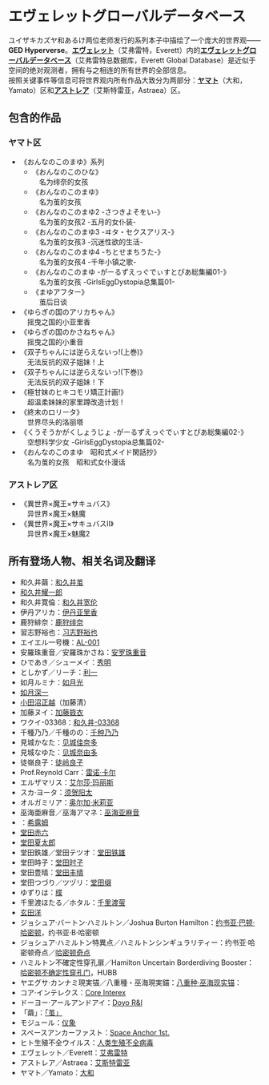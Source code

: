 # エヴェレットグローバルデータベース
ユイザキカズヤ和あるけ两位老师发行的系列本子中描绘了一个庞大的世界观——**GED Hyperverse**。<ins>**エヴェレット**</ins>（艾弗雷特，Everett）内的<ins>**エヴェレットグローバルデータベース**</ins>（艾弗雷特总数据库，Everett Global Database）是近似于空间的绝对观测者，拥有与之相连的所有世界的全部信息。  
按照关键事件等信息可将世界观内所有作品大致分为两部分：<ins>**ヤマト**</ins>（大和，Yamato）区和<ins>**アストレア**</ins>（艾斯特雷亚，Astraea）区。

## 包含的作品
### ヤマト区
* 《おんなのこのまゆ》系列
    * 《おんなのこのひな》<br>　名为绯奈的女孩
    * 《おんなのこのまゆ》<br>　名为茧的女孩
    * 《おんなのこのまゆ2 -さつきよそをい-》<br>　名为茧的女孩2 -五月的女仆装-
    * 《おんなのこのまゆ3 -ヰタ・セクスアリス-》<br>　名为茧的女孩3 -沉迷性欲的生活-
    * 《おんなのこのまゆ4 -ちとせまちうた-》<br>　名为茧的女孩4 -千年小镇之歌-
    * 《おんなのこのまゆ -がーるずえっぐでぃすとぴあ総集編01-》<br>　名为茧的女孩 -GirlsEggDystopia总集篇01-
    * 《まゆアフター》<br>　茧后日谈
* 《ゆらぎの国のアリカちゃん》<br>　摇曳之国的小亚里香
* 《ゆらぎの国のかさねちゃん》<br>　摇曳之国的小重音
* 《双子ちゃんには逆らえないっ!(上巻)》<br>　无法反抗的双子姐妹！上 
* 《双子ちゃんには逆らえないっ!(下巻)》<br>　无法反抗的双子姐妹！下
* 《極甘妹のヒキコモリ矯正計画!》<br>　超温柔妹妹的家里蹲改造计划！
* 《終末のロリータ》<br>　世界尽头的洛丽塔
* 《くうそうかがくしょうじょ -がーるずえっぐでぃすとぴあ総集編02-》<br>　空想科学少女 -GirlsEggDystopia总集篇02-
* 《おんなのこのまゆ　昭和式メイド閑話抄》<br>　名为茧的女孩　昭和式女仆漫话

### アストレア区
* 《異世界×魔王×サキュバス》<br>　异世界×魔王×魅魔
* 《異世界×魔王×サキュバスⅡ》<br>　异世界×魔王×魅魔2

## 所有登场人物、相关名词及翻译
* 和久井繭：<ins>和久井茧</ins>
* <ins>和久井耀一郎</ins>
* 和久井寛倫：<ins>和久井宽伦</ins>
* 伊丹アリカ：<ins>伊丹亚里香</ins>
* 鹿狩緋奈：<ins>鹿狩绯奈</ins>
* 習志野裕也：<ins>习志野裕也</ins>
* エイエル一号機：<ins>AL-001</ins>
* 安羅珠重音／安羅珠かさね：<ins>安罗珠重音</ins>
* ひであき／シューメイ：<ins>秀明</ins>
* としかず／リーチ：<ins>利一</ins>
* 如月ルミナ：<ins>如月光</ins>
* <ins>如月深一</ins>
* <ins>小田沼正越</ins>（加藤清）
* 加藤ヌイ：<ins>加藤笯衣</ins>
* ワクイ-03368：<ins>和久井-03368</ins>
* 千種乃乃／千種のの：<ins>千种乃乃</ins>
* 見城かなた：<ins>见城佳奈多</ins>
* 見城なゆた：<ins>见城奈由多</ins>
* 徒嶺良子：<ins>徒岭良子</ins>
* Prof.Reynold Carr：<ins>雷诺·卡尔</ins>
* エルザマリス：<ins>艾尔莎·玛丽斯</ins>
* スカ·ヨータ：<ins>须贺阳太</ins>
* オルガミリア：<ins>奥尔加·米莉亚</ins>
* 巫海亜麻音／巫海アマネ：<ins>巫海亚麻音</ins>
* ：<ins>希露姆</ins>
* <ins>堂田赤六</ins>
* <ins>堂田夏太郎</ins>
* 堂田鉄雄／堂田テツオ：<ins>堂田铁雄</ins>
* 堂田時子：<ins>堂田时子</ins>
* 堂田豊晴：<ins>堂田丰晴</ins>
* 堂田つづり／ツヅリ：<ins>堂田缀</ins>
* ゆずりは：<ins>楪</ins>
* 千里渡ほたる／ホタル：<ins>千里渡萤</ins>
* <ins>玄田洋</ins>
* ジョシュア·バートン·ハミルトン／Joshua Burton Hamilton：<ins>约书亚·巴顿·哈密顿</ins>，约书亚·B·哈密顿
* ジョシュア·ハミルトン特異点／ハミルトンシンギュラリティー：约书亚·哈密顿奇点／<ins>哈密顿奇点</ins>
* ハミルトン不確定性穿孔扉／Hamilton Uncertain Borderdiving Booster：<ins>哈密顿不确定性穿孔门</ins>，HUBB
* ヤエグサ·カンナミ現実锚／八重種・巫海現実錨：<ins>八重种·巫海现实锚</ins>：
* コア·インテレクス：<ins>Core Interex</ins>
* ドーヨー·アールアンドアイ：<ins>Doyo R&I</ins>
* 「繭」：<ins>「茧」</ins>
* モジュール：<ins>仪象</ins>
* スペースアンカーファスト：<ins>Space Anchor 1st.</ins>
* ヒト生殖不全ウイルス：<ins>人类生殖不全病毒</ins>
* エヴェレット／Everett：<ins>艾弗雷特</ins>
* アストレア／Astraea：<ins>艾斯特雷亚</ins>
* ヤマト／Yamato：<ins>大和</ins>
